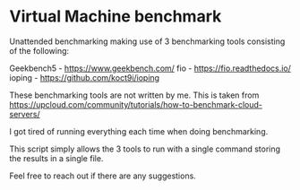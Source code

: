 # Virtual Machine benchmark


Unattended benchmarking making use of 3 benchmarking tools consisting of the following: 

Geekbench5 - https://www.geekbench.com/
fio - https://fio.readthedocs.io/
ioping - https://github.com/koct9i/ioping

These benchmarking tools are not written by me. This is taken from https://upcloud.com/community/tutorials/how-to-benchmark-cloud-servers/

I got tired of running everything each time when doing benchmarking.

This script simply allows the 3 tools to run with a single command storing the results in a single file. 

Feel free to reach out if there are any suggestions.
